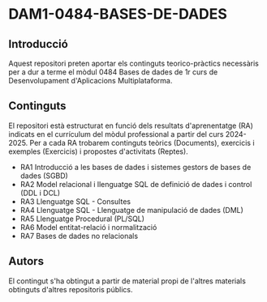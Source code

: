 # DAM1-0484-BASES-DE-DADES
## Introducció
Aquest repositori preten aportar els continguts teorico-pràctics necessàris per a dur a terme el mòdul 0484 Bases de dades de 1r curs de Desenvolupament d'Aplicacions Multiplataforma.
## Continguts
El repositori està estructurat en funció dels resultats d'aprenentatge (RA) indicats en el currículum del mòdul professional a partir del curs 2024-2025. Per a cada RA trobarem continguts teòrics (Documents), exercicis i exemples (Exercicis) i propostes d'activitats (Reptes).
+ RA1 Introducció a les bases de dades i sistemes gestors de bases de dades (SGBD)
+ RA2 Model relacional i llenguatge SQL de definició de dades i control (DDL i DCL)
+ RA3 Llenguatge SQL - Consultes
+ RA4 Llenguatge SQL - Llenguatge de manipulació de dades (DML)
+ RA5 Llenguatge Procedural (PL/SQL)
+ RA6 Model entitat-relació i normalització
+ RA7 Bases de dades no relacionals
## Autors
El contingut s'ha obtingut a partir de material propi de l'altres materials obtinguts d'altres repositoris públics.
